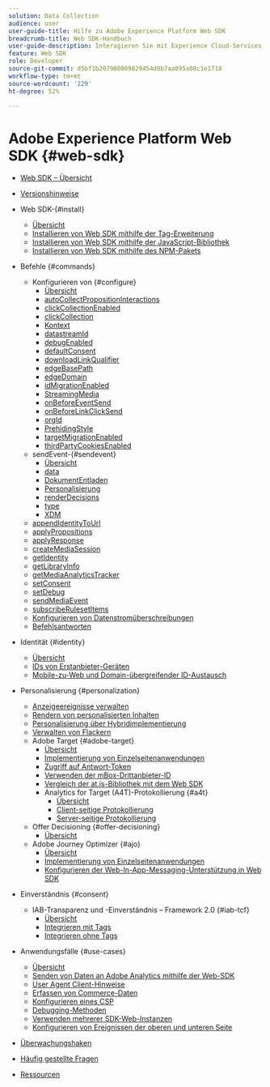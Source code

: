 ```yaml
---
solution: Data Collection
audience: user
user-guide-title: Hilfe zu Adobe Experience Platform Web SDK
breadcrumb-title: Web SDK-Handbuch
user-guide-description: Interagieren Sie mit Experience Cloud-Services über das Edge-Netzwerk.
feature: Web SDK
role: Developer
source-git-commit: d5bf1b207900009829454d0b7aa095a08c1e1718
workflow-type: tm+mt
source-wordcount: '229'
ht-degree: 52%

---
```



# Adobe Experience Platform Web SDK {#web-sdk}

* [Web SDK – Übersicht](home.md)
* [Versionshinweise](release-notes.md)
* Web SDK-{#install}
   * [Übersicht](install/overview.md)
   * [Installieren von Web SDK mithilfe der Tag-Erweiterung](install/extension.md)
   * [Installieren von Web SDK mithilfe der JavaScript-Bibliothek](install/library.md)
   * [Installieren von Web SDK mithilfe des NPM-Pakets](install/npm.md)
* Befehle {#commands}
   * Konfigurieren von {#configure}
      * [Übersicht](commands/configure/overview.md)
      * [autoCollectPropositionInteractions](commands/configure/autocollectpropositioninteractions.md)
      * [clickCollectionEnabled](commands/configure/clickcollectionenabled.md)
      * [clickCollection](commands/configure/clickcollection.md)
      * [Kontext](commands/configure/context.md)
      * [datastreamId](commands/configure/datastreamid.md)
      * [debugEnabled](commands/configure/debugenabled.md)
      * [defaultConsent](commands/configure/defaultconsent.md)
      * [downloadLinkQualifier](commands/configure/downloadlinkqualifier.md)
      * [edgeBasePath](commands/configure/edgebasepath.md)
      * [edgeDomain](commands/configure/edgedomain.md)
      * [idMigrationEnabled](commands/configure/idmigrationenabled.md)
      * [StreamingMedia](commands/configure/streamingmedia.md)
      * [onBeforeEventSend](commands/configure/onbeforeeventsend.md)
      * [onBeforeLinkClickSend](commands/configure/onbeforelinkclicksend.md)
      * [orgId](commands/configure/orgid.md)
      * [PrehidingStyle](commands/configure/prehidingstyle.md)
      * [targetMigrationEnabled](commands/configure/targetmigrationenabled.md)
      * [thirdPartyCookiesEnabled](commands/configure/thirdpartycookiesenabled.md)
   * sendEvent-{#sendevent}
      * [Übersicht](commands/sendevent/overview.md)
      * [data](commands/sendevent/data.md)
      * [DokumentEntladen](commands/sendevent/documentunloading.md)
      * [Personalisierung](commands/sendevent/personalization.md)
      * [renderDecisions](commands/sendevent/renderdecisions.md)
      * [type](commands/sendevent/type.md)
      * [XDM](commands/sendevent/xdm.md)
   * [appendIdentityToUrl](commands/appendidentitytourl.md)
   * [applyPropositions](commands/applypropositions.md)
   * [applyResponse](commands/applyresponse.md)
   * [createMediaSession](commands/createmediasession.md)
   * [getIdentity](commands/getidentity.md)
   * [getLibraryInfo](commands/getlibraryinfo.md)
   * [getMediaAnalyticsTracker](commands/getmediaanalyticstracker.md)
   * [setConsent](commands/setconsent.md)
   * [setDebug](commands/setdebug.md)
   * [sendMediaEvent](commands/sendmediaevent.md)
   * [subscribeRulesetItems](commands/subscriberulesetitems.md)
   * [Konfigurieren von Datenstromüberschreibungen](commands/datastream-overrides.md)
   * [Befehlsantworten](commands/command-responses.md)

* Identität {#identity}
   * [Übersicht](identity/overview.md)
   * [IDs von Erstanbieter-Geräten](identity/first-party-device-ids.md)
   * [Mobile-zu-Web und Domain-übergreifender ID-Austausch](identity/id-sharing.md)

* Personalisierung {#personalization}
   * [Anzeigeereignisse verwalten](personalization/display-events.md)
   * [Rendern von personalisierten Inhalten](personalization/rendering-personalization-content.md)
   * [Personalisierung über Hybridimplementierung](personalization/hybrid-personalization.md)
   * [Verwalten von Flackern](personalization/manage-flicker.md)
   * Adobe Target {#adobe-target}
      * [Übersicht](personalization/adobe-target/target-overview.md)
      * [Implementierung von Einzelseitenanwendungen](personalization/adobe-target/spa-implementation.md)
      * [Zugriff auf Antwort-Token](personalization/adobe-target/accessing-response-tokens.md)
      * [Verwenden der mBox-Drittanbieter-ID](personalization/adobe-target/using-mbox-3rdpartyid.md)
      * [Vergleich der at.js-Bibliothek mit dem Web SDK](personalization/adobe-target/web-sdk-atjs-comparison.md)
      * Analytics for Target (A4T)-Protokollierung {#a4t}
         * [Übersicht](personalization/adobe-target/analytics-logging/overview.md)
         * [Client-seitige Protokollierung](personalization/adobe-target/analytics-logging/client-side.md)
         * [Server-seitige Protokollierung](personalization/adobe-target/analytics-logging/server-side.md)
   * Offer Decisioning {#offer-decisioning}
      * [Übersicht](personalization/offer-decisioning/offer-decisioning-overview.md)
   * Adobe Journey Optimizer {#ajo}
      * [Übersicht](personalization/ajo/overview.md)
      * [Implementierung von Einzelseitenanwendungen](personalization/ajo/web-spa-implementation.md)
      * [Konfigurieren der Web-In-App-Messaging-Unterstützung in Web SDK](personalization/web-in-app-messaging.md)

* Einverständnis {#consent}
   * IAB-Transparenz und -Einverständnis – Framework 2.0 {#iab-tcf}
      * [Übersicht](consent/iab-tcf/overview.md)
      * [Integrieren mit Tags](consent/iab-tcf/with-tags.md)
      * [Integrieren ohne Tags](consent/iab-tcf/without-tags.md)

* Anwendungsfälle {#use-cases}
   * [Übersicht](use-cases/overview.md)
   * [Senden von Daten an Adobe Analytics mithilfe der Web-SDK](use-cases/adobe-analytics.md)
   * [User Agent Client-Hinweise](use-cases/client-hints.md)
   * [Erfassen von Commerce-Daten](use-cases/collect-commerce-data.md)
   * [Konfigurieren eines CSP](use-cases/configuring-a-csp.md)
   * [Debugging-Methoden](use-cases/debugging.md)
   * [Verwenden mehrerer SDK-Web-Instanzen](use-cases/multiple-instances.md)
   * [Konfigurieren von Ereignissen der oberen und unteren Seite](use-cases/top-bottom-page-events.md)
* [Überwachungshaken](monitoring-hooks.md)
* [Häufig gestellte Fragen](faq.md)
* [Ressourcen](resources.md)

